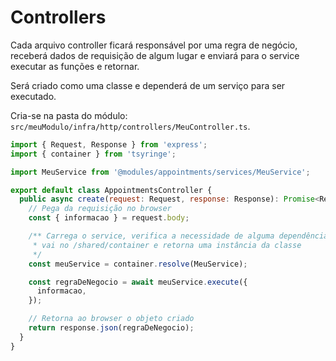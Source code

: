 # Controllers

Cada arquivo controller ficará responsável por uma regra de negócio, receberá dados de requisição de algum lugar e enviará para o service executar as funções e retornar.

Será criado como uma classe e dependerá de um serviço para ser executado.

Cria-se na pasta do módulo: `src/meuModulo/infra/http/controllers/MeuController.ts`.

```js
import { Request, Response } from 'express';
import { container } from 'tsyringe';

import MeuService from '@modules/appointments/services/MeuService';

export default class AppointmentsController {
  public async create(request: Request, response: Response): Promise<Response> {
    // Pega da requisição no browser
    const { informacao } = request.body;

    /** Carrega o service, verifica a necessidade de alguma dependência, em caso positivo,
     * vai no /shared/container e retorna uma instância da classe
     */
    const meuService = container.resolve(MeuService);

    const regraDeNegocio = await meuService.execute({
      informacao,
    });

    // Retorna ao browser o objeto criado
    return response.json(regraDeNegocio);
  }
}

```
